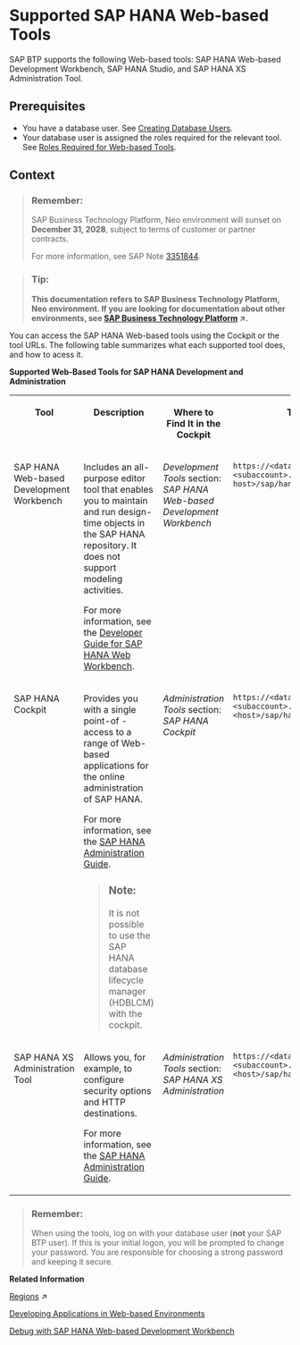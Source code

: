<!-- loioad3717d2c242436095fd12c158d7876f -->

# Supported SAP HANA Web-based Tools

SAP BTP supports the following Web-based tools: SAP HANA Web-based Development Workbench, SAP HANA Studio, and SAP HANA XS Administration Tool.



## Prerequisites

-   You have a database user. See [Creating Database Users](creating-database-users-a55b836.md).
-   Your database user is assigned the roles required for the relevant tool. See [Roles Required for Web-based Tools](assign-roles-required-for-the-sap-hana-xs-administration-tool-c006db5.md#loiod7c4ca5dac4f4dbbb47901eebe9ea0d1).



## Context

> ### Remember:  
> SAP Business Technology Platform, Neo environment will sunset on **December 31, 2028**, subject to terms of customer or partner contracts.
> 
> For more information, see SAP Note [3351844](https://me.sap.com/notes/3351844).

> ### Tip:  
> **This documentation refers to SAP Business Technology Platform, Neo environment. If you are looking for documentation about other environments, see [SAP Business Technology Platform](https://help.sap.com/viewer/65de2977205c403bbc107264b8eccf4b/Cloud/en-US/6a2c1ab5a31b4ed9a2ce17a5329e1dd8.html "SAP Business Technology Platform (SAP BTP) is an integrated offering comprised of four technology portfolios: database and data management, application development and integration, analytics, and intelligent technologies. The platform offers users the ability to turn data into business value, compose end-to-end business processes, and build and extend SAP applications quickly.") :arrow_upper_right:.**

You can access the SAP HANA Web-based tools using the Cockpit or the tool URLs. The following table summarizes what each supported tool does, and how to acess it.

**Supported Web-Based Tools for SAP HANA Development and Administration**


<table>
<tr>
<th valign="top">

Tool



</th>
<th valign="top">

Description



</th>
<th valign="top">

Where to Find It in the Cockpit



</th>
<th valign="top">

Tool URL



</th>
</tr>
<tr>
<td valign="top">

SAP HANA Web-based Development Workbench



</td>
<td valign="top">

Includes an all-purpose editor tool that enables you to maintain and run design-time objects in the SAP HANA repository. It does not support modeling activities.

For more information, see the [Developer Guide for SAP HANA Web Workbench](https://help.sap.com/viewer/b3d0daf2a98e49ada00bf31b7ca7a42e/2.0.00/en-US/).



</td>
<td valign="top">

*Development Tools* section: *SAP HANA Web-based Development Workbench* 



</td>
<td valign="top">

`https://<database instance><subaccount>.< host>/sap/hana/xs/ide/` 



</td>
</tr>
<tr>
<td valign="top">

SAP HANA Cockpit



</td>
<td valign="top">

Provides you with a single point-of -access to a range of Web-based applications for the online administration of SAP HANA.

For more information, see the [SAP HANA Administration Guide](https://help.sap.com/viewer/6b94445c94ae495c83a19646e7c3fd56/2.0.00/en-US).

> ### Note:  
> It is not possible to use the SAP HANA database lifecycle manager \(HDBLCM\) with the cockpit.



</td>
<td valign="top">

*Administration Tools* section: *SAP HANA Cockpit* 



</td>
<td valign="top">

`https://<database instance><subaccount>.<host>/sap/hana/xs/admin/cockpit` 



</td>
</tr>
<tr>
<td valign="top">

SAP HANA XS Administration Tool



</td>
<td valign="top">

Allows you, for example, to configure security options and HTTP destinations.

For more information, see the [SAP HANA Administration Guide](https://help.sap.com/viewer/6b94445c94ae495c83a19646e7c3fd56/2.0.00/en-US).



</td>
<td valign="top">

*Administration Tools* section: *SAP HANA XS Administration* 



</td>
<td valign="top">

`https://<database instance><subaccount>.<host>/sap/hana/xs/admin/` 



</td>
</tr>
</table>

> ### Remember:  
> When using the tools, log on with your database user \(**not** your SAP BTP user\). If this is your initial logon, you will be prompted to change your password. You are responsible for choosing a strong password and keeping it secure.

**Related Information**  


[Regions](https://help.sap.com/viewer/65de2977205c403bbc107264b8eccf4b/Cloud/en-US/350356d1dc314d3199dca15bd2ab9b0e.html "You can deploy applications in different regions. Each region represents a geographical location (for example, Europe, US East) where applications, data, or services are hosted.") :arrow_upper_right:

[Developing Applications in Web-based Environments](http://help.sap.com/saphelp_hanaplatform/helpdata/en/7f/99b0f952d04792912587c99e299ef5/content.htm)

[Debug with SAP HANA Web-based Development Workbench](debug-with-sap-hana-web-based-development-workbench-1beaa7a.md "You can only debug SAP HANA server-side JavaScript with the SAP HANA Tools plugin for Eclipse as of release 7.4. If you are working with lower plugin versions, use the SAP HANA Web-based Development Workbench to perform your debugging tasks.")

